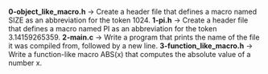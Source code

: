 **0-object_like_macro.h** -> Create a header file that defines a macro named SIZE as an abbreviation for the token 1024.
**1-pi.h** -> Create a header file that defines a macro named PI as an abbreviation for the token 3.14159265359.
**2-main.c** -> Write a program that prints the name of the file it was compiled from, followed by a new line.
**3-function_like_macro.h** -> Write a function-like macro ABS(x) that computes the absolute value of a number x.

